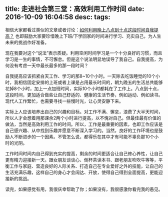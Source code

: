 title: 走进社会第三堂：高效利用工作时间
date: 2016-10-09 16:04:58
desc:
tags: 
---

相信大家都看过类似的文章或者讨论：[如何利用晚上八点到十点这段时间自我提高？](https://www.zhihu.com/question/20406019) 也即鼓励大家要珍惜晚上下班/下学回家的时间进行学习、充实自己，为人生未来的挑战作好准备。

现在我要对这个“说法”表示质疑。利用空闲时间学习是一个十分良好的习惯，而且学习是一生的事情，不可懈怠。但是这个说法明显地误导了我自己。自我提高，为何没有考虑一天中最长最多的那一段时间？

<!--more-->

自我提高应该抓紧白天工作、学习的那8~10个小时。一天除去吃饭睡觉的10个小时，我相信固定安排的上班或者上课是占用最长时间的，朝九晚五的生活总共能够花掉8个小时，加上一点加班时间，实际10个小时都耗在了工作上。八点到十点，这段时间，更加适合做些让自己舒适的、健康的生活节奏，例如运动、例如读书。现代人工作繁忙，也需要寻找一些慢时光，让心灵安静下来。

实际上人应该培养出自己的兴趣和目标。对工作不满、懈怠，浪费了大半天时间，所以人才会想着用那课余2两个小时进行提高，以不愧对自己。但最佳最有价值的做法，当然是高效利用工作的时间。所以，工作是最重要的因素，也即工作应该是自己感兴趣、从中找到乐趣并愿意不断深入学习的。当然，良好的工作环境也是鼓励人不断进步的一个因素。不管怎么说，都得乐在其中才有可能不辜负那10个小时的光阴。

工作时间时间内自己得到充实的提高，剩余的时间更适合让自己修心养性，让自己更有精力迎接新一天。跟女朋友谈谈心、倒杯茶读本书、跟老朋友吹吹牛等等，平衡工作与家庭、营造良好的人际关系、打造自己在专业爱好之外的技能，让自己的生活充满乐趣，这样自己的身心才会阔达、开放，使得自己得到全面提高，更能迎接新的挑战。

读完，如果感觉有用，我很庆幸帮助了你；如果没有，我很感激你看完我的愚见。
